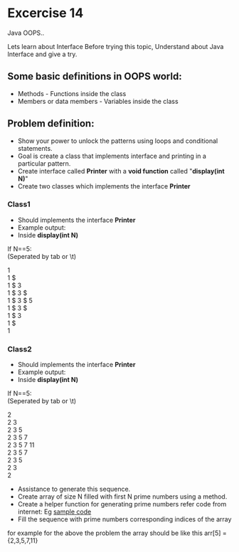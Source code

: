 # Excercise 14

Java OOPS..

Lets learn about Interface
Before trying this topic, Understand about Java Interface and give a try.

## Some basic definitions in OOPS world:

* Methods - Functions inside the class
* Members or data members - Variables inside the class

## Problem definition:

- Show your power to unlock the patterns using loops and conditional statements.
- Goal is create a class that implements interface and printing in a particular pattern.
- Create interface called **Printer** with a **void function** called "**display(int N)**"   
- Create two classes which implements the interface **Printer** 

### Class1

- Should implements the interface **Printer**
- Example output: 
- Inside **display(int N)**<br>

If N==5:<br>
(Seperated by tab or \t)

1 <br>
1 $ <br>
1 $ 3<br>
1 $ 3 $ <br>
1 $ 3 $ 5<br>
1 $ 3 $ <br>
1 $ 3<br>
1 $<br>
1<br>



### Class2

- Should implements the interface **Printer**
- Example output:
- Inside **display(int N)**<br>

If N==5:<br>
(Seperated by tab or \t)

2<br>
2 3 <br>
2 3 5<br>
2 3 5 7 <br>
2 3 5 7 11<br>
2 3 5 7 <br>
2 3 5<br>
2 3<br>
2<br>

- Assistance to generate this sequence.
- Create array of size N filled with first N prime numbers using a method.
- Create a helper function for generating prime numbers refer code from internet: Eg <a href = "https://beginnersbook.com/2014/01/java-program-to-display-first-n-or-first-100-prime-numbers/">sample code</a>
- Fill the sequence with prime numbers corresponding indices of the array

for example for the above the problem the array should be like this arr[5] = {2,3,5,7,11}


